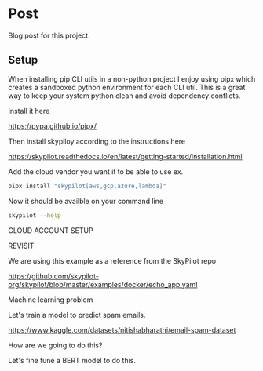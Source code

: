 # Post

Blog post for this project.

## Setup

When installing pip CLI utils in a non-python project I enjoy using pipx which creates a sandboxed python environment for each CLI util. This is a great way to keep your system python clean and avoid dependency conflicts.

Install it here

<https://pypa.github.io/pipx/>

Then install skypiloy according to the instructions here

<https://skypilot.readthedocs.io/en/latest/getting-started/installation.html>

Add the cloud vendor you want it to be able to use ex.

```bash
pipx install "skypilot[aws,gcp,azure,lambda]"
```

Now it should be availble on your command line

```bash
skypilot --help
```

CLOUD ACCOUNT SETUP

REVISIT

We are using this example as a reference from the SkyPilot repo

<https://github.com/skypilot-org/skypilot/blob/master/examples/docker/echo_app.yaml>

Machine learning problem

Let's train a model to predict spam emails.

<https://www.kaggle.com/datasets/nitishabharathi/email-spam-dataset>

How are we going to do this?

Let's fine tune a BERT model to do this.

